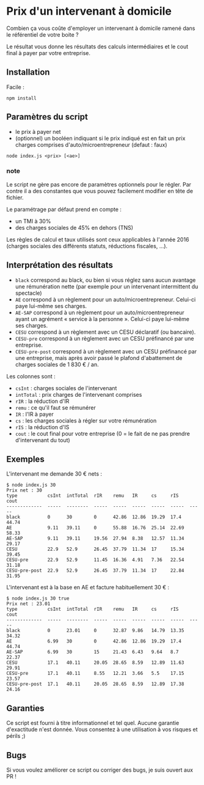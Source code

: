 # Prix d'un intervenant à domicile

Combien ça vous coûte d'employer un intervenant à domicile ramené dans le référentiel de votre boite ?

Le résultat vous donne les résultats des calculs intermédiaires et le cout final à payer par votre entreprise.

## Installation

Facile :

`npm install`

## Paramètres du script

- le prix à payer net
- (optionnel) un booléen indiquant si le prix indiqué est en fait un prix charges comprises d'auto/microentrepreneur (defaut : faux)

`node index.js <prix> [<ae>]`

### note

Le script ne gère pas encore de paramètres optionnels pour le régler. Par contre il a des constantes que vous pouvez facilement modifier en tête de fichier.

Le paramétrage par défaut prend en compte :

- un TMI à 30%
- des charges sociales de 45% en dehors (TNS)

Les règles de calcul et taux utilisés sont ceux applicables à l'année 2016 (charges sociales des différents statuts, réductions fiscales, …).

## Interprétation des résultats

- `black` correspond au black, ou bien si vous réglez sans aucun avantage une rémunération nette (par exemple pour un intervenant intermittent du spectacle)
- `AE` correspond à un règlement pour un auto/microentrepreneur. Celui-ci paye lui-même ses charges.
- `AE-SAP` correspond à un règlement pour un auto/microentrepreneur ayant un agrément « service à la personne ». Celui-ci paye lui-même ses charges.
- `CESU` correspond à un règlement avec un CESU déclaratif (ou bancaire).
- `CESU-pre` correspond à un règlement avec un CESU préfinancé par une entreprise.
- `CESU-pre-post` correspond à un règlement avec un CESU préfinancé par une entreprise, mais après avoir passé le plafond d'abattement de charges sociales de 1 830 € / an.

Les colonnes sont :
- `csInt` : charges sociales de l'intervenant
- `intTotal` : prix charges de l'intervenant comprises
- `rIR` : la réduction d'IR
- `remu` : ce qu'il faut se rémunérer
- `IR` : l'IR à payer
- `cs` : les charges sociales à régler sur votre rémunération
- `rIS` : la réduction d'IS
- `cout` : le cout final pour votre entreprise (0 = le fait de ne pas prendre d'intervenant du tout)

## Exemples

L'intervenant me demande 30 € nets :
```
$ node index.js 30
Prix net : 30
type           csInt  intTotal  rIR    remu   IR     cs     rIS    cout
-------------  -----  --------  -----  -----  -----  -----  -----  -----
black          0      30        0      42.86  12.86  19.29  17.4   44.74
AE             9.11   39.11     0      55.88  16.76  25.14  22.69  58.33
AE-SAP         9.11   39.11     19.56  27.94  8.38   12.57  11.34  29.17
CESU           22.9   52.9      26.45  37.79  11.34  17     15.34  39.45
CESU-pre       22.9   52.9      11.45  16.36  4.91   7.36   22.54  31.18
CESU-pre-post  22.9   52.9      26.45  37.79  11.34  17     22.84  31.95
```

L'intervenant est à la base en AE et facture habituellement 30 € :
```
$ node index.js 30 true
Prix net : 23.01
type           csInt  intTotal  rIR    remu   IR     cs     rIS    cout
-------------  -----  --------  -----  -----  -----  -----  -----  -----
black          0      23.01     0      32.87  9.86   14.79  13.35  34.32
AE             6.99   30        0      42.86  12.86  19.29  17.4   44.74
AE-SAP         6.99   30        15     21.43  6.43   9.64   8.7    22.37
CESU           17.1   40.11     20.05  28.65  8.59   12.89  11.63  29.91
CESU-pre       17.1   40.11     8.55   12.21  3.66   5.5    17.15  23.57
CESU-pre-post  17.1   40.11     20.05  28.65  8.59   12.89  17.38  24.16
```

## Garanties

Ce script est fourni à titre informationnel et tel quel.
Aucune garantie d'exactitude n'est donnée. Vous consentez à une utilisation à vos risques et périls ;)

## Bugs

Si vous voulez améliorer ce script ou corriger des bugs, je suis ouvert aux PR !
